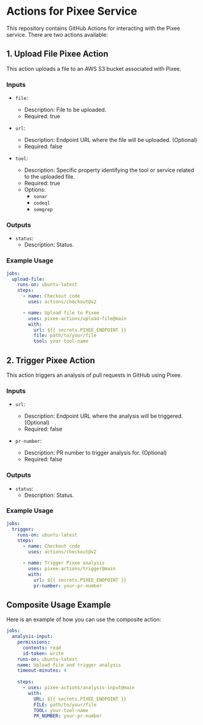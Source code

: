 # Actions for Pixee Service

This repository contains GitHub Actions for interacting with the Pixee service. There are two actions available:

## 1. Upload File Pixee Action

This action uploads a file to an AWS S3 bucket associated with Pixee.

### Inputs

- `file`:
  - Description: File to be uploaded.
  - Required: true

- `url`:
  - Description: Endpoint URL where the file will be uploaded. (Optional)
  - Required: false

- `tool`:
  - Description: Specific property identifying the tool or service related to the uploaded file.
  - Required: true
  - Options:
    - `sonar`
    - `codeql`
    - `semgrep`

### Outputs

- `status`:
  - Description: Status.

### Example Usage

```yaml
jobs:
  upload-file:
    runs-on: ubuntu-latest
    steps:
      - name: Checkout code
        uses: actions/checkout@v2

      - name: Upload file to Pixee
        uses: pixee-actions/upload-file@main
        with:
          url: ${{ secrets.PIXEE_ENDPOINT }}
          file: path/to/your/file
          tool: your-tool-name
```

## 2. Trigger Pixee Action

This action triggers an analysis of pull requests in GitHub using Pixee.

### Inputs

- `url`:
    - Description: Endpoint URL where the analysis will be triggered. (Optional)
    - Required: false

- `pr-number`:
    - Description: PR number to trigger analysis for. (Optional)
    - Required: false

### Outputs

- `status`:
    - Description: Status.

### Example Usage

```yaml
jobs:
  trigger:
    runs-on: ubuntu-latest
    steps:
      - name: Checkout code
        uses: actions/checkout@v2

      - name: Trigger Pixee analysis
        uses: pixee-actions/trigger@main
        with:
          url: ${{ secrets.PIXEE_ENDPOINT }}
          pr-number: your-pr-number
```

## Composite Usage Example

Here is an example of how you can use the composite action:

```yaml
jobs:
  analysis-input:
    permissions:
      contents: read
      id-token: write
    runs-on: ubuntu-latest
    name: Upload file and trigger analysis
    timeout-minutes: 4
    
    steps:
      - uses: pixee-actions/analysis-input@main
        with:
          URL: ${{ secrets.PIXEE_ENDPOINT }}
          FILE: path/to/your/file
          TOOL: your-tool-name
          PR_NUMBER: your-pr-number
```
